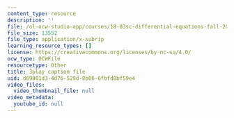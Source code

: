```yaml
---
content_type: resource
description: ''
file: /ol-ocw-studio-app/courses/18-03sc-differential-equations-fall-2011/d69881d34d76529d8b066fbfd8bf59e4_TRVS5Wo9LoM.vtt
file_size: 13552
file_type: application/x-subrip
learning_resource_types: []
license: https://creativecommons.org/licenses/by-nc-sa/4.0/
ocw_type: OCWFile
resourcetype: Other
title: 3play caption file
uid: d69881d3-4d76-529d-8b06-6fbfd8bf59e4
video_files:
  video_thumbnail_file: null
video_metadata:
  youtube_id: null
---
```

